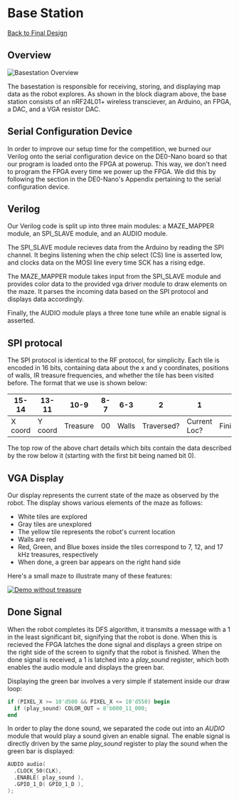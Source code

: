 # Base Station

[Back to Final Design](https://nas256.github.io/ece3400_team13/Final_Design/finaldesign_home)

## Overview

![Basestation Overview](https://i.imgur.com/Ler2lM7.png)

The basestation is responsible for receiving, storing, and displaying map data as the robot explores. As shown in the block diagram above, the base station consists of an nRF24L01+ wireless transciever, an Arduino, an FPGA, a DAC, and a VGA resistor DAC.

## Serial Configuration Device

In order to improve our setup time for the competition, we burned our Verilog onto the serial configuration device on the DE0-Nano board so that our program is loaded onto the FPGA at powerup. This way, we don't need to program the FPGA every time we power up the FPGA. We did this by following the section in the DE0-Nano's Appendix pertaining to the serial configuration device.

## Verilog

Our Verilog code is split up into three main modules: a MAZE\_MAPPER module, an SPI\_SLAVE module, and an AUDIO module.

The SPI\_SLAVE module recieves data from the Arduino by reading the SPI channel. It begins listening when the chip select (CS) line is asserted low, and clocks data on the MOSI line every time SCK has a rising edge.

The MAZE\_MAPPER module takes input from the SPI\_SLAVE module and provides color data to the provided vga driver module to draw elements on the maze. It parses the incoming data based on the SPI protocol and displays data accordingly.

Finally, the AUDIO module plays a three tone tune while an enable signal is asserted.

## SPI protocal

The SPI protocol is identical to the RF protocol, for simplicity. Each tile is encoded in 16 bits, containing data about the x and y coordinates, positions of walls, IR treasure frequencies, and whether the tile has been visited before. The format that we use is shown below:

|15-14     |13-11     |10-9        |8-7    | 6-3      | 2         | 1            | 0         |
| -------- | -------- | ---------- | ----  |  ------- | --------- | ------------ | --------- |
| X coord  | Y coord  | Treasure   |  00   | Walls    | Traversed? | Current Loc? | Finished? |

The top row of the above chart details which bits contain the data described by the row below it (starting with the first bit being named bit 0).

## VGA Display

Our display represents the current state of the maze as observed by the robot. The display shows various elements of the maze as follows:
 - White tiles are explored
 - Gray tiles are unexplored
 - The yellow tile represents the robot's current location
 - Walls are red
 - Red, Green, and Blue boxes inside the tiles correspond to 7, 12, and 17 kHz treasures, respectively
 - When done, a green bar appears on the right hand side

Here's a small maze to illustrate many of these features:

[![Demo without treasure](https://img.youtube.com/vi/AXLjUVhm9pc/0.jpg)](https://youtu.be/AXLjUVhm9pc)

## Done Signal

When the robot completes its DFS algorithm, it transmits a message with a 1 in the least significant bit, signifying that the robot is done. When this is recieved the FPGA latches the done signal and displays a green stripe on the right side of the screen to signify that the robot is finished. When the done signal is received, a 1 is latched into a *play_sound* register, which both enables the audio module and displays the green bar.

Displaying the green bar involves a very simple if statement inside our draw loop:

```v
if (PIXEL_X >= 10'd500 && PIXEL_X <= 10'd550) begin
  if (play_sound) COLOR_OUT = 8'b000_11_000; 
end
```

In order to play the done sound, we separated the code out into an *AUDIO* module that would play a sound given an enable signal. The enable signal is directly driven by the same *play_sound* register to play the sound when the green bar is displayed:

```v
AUDIO audio(
  .CLOCK_50(CLK),
  .ENABLE( play_sound ),
  .GPIO_1_D( GPIO_1_D ),
);
```

